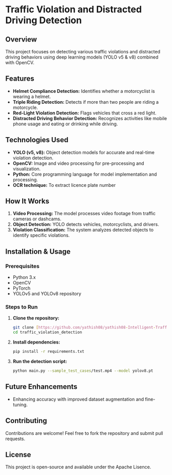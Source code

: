 # Traffic Violation and Distracted Driving Detection

## Overview

This project focuses on detecting various traffic violations and distracted driving behaviors using deep learning models (YOLO v5 & v8) combined with OpenCV.

## Features

*   **Helmet Compliance Detection:** Identifies whether a motorcyclist is wearing a helmet.
*   **Triple Riding Detection:** Detects if more than two people are riding a motorcycle.
*   **Red-Light Violation Detection:** Flags vehicles that cross a red light.
*   **Distracted Driving Behavior Detection:** Recognizes activities like mobile phone usage and eating or drinking while driving.

## Technologies Used

*   **YOLO (v5, v8):** Object detection models for accurate and real-time violation detection.
*   **OpenCV:** Image and video processing for pre-processing and visualization.
*   **Python:** Core programming language for model implementation and processing.
*   **OCR technique:** To extract licence plate number

## How It Works

1.  **Video Processing:** The model processes video footage from traffic cameras or dashcams.
2.  **Object Detection:** YOLO detects vehicles, motorcyclists, and drivers.
3.  **Violation Classification:** The system analyzes detected objects to identify specific violations.


## Installation & Usage

### Prerequisites

*   Python 3.x
*   OpenCV
*   PyTorch
*   YOLOv5 and YOLOv8 repository

### Steps to Run

1.  **Clone the repository:**

    ```bash
    git clone [https://github.com/yathish08/yathish08-Intelligent-Traffic-Violation-Detection-System.git](https://github.com/yathish08/yathish08-Intelligent-Traffic-Violation-Detection-System.git)
    cd traffic_violation_detection
    ```

2.  **Install dependencies:**

    ```bash
    pip install -r requirements.txt
    ```

3.  **Run the detection script:**

    ```bash
    python main.py --sample_test_cases/test.mp4 --model yolov8.pt
    ```

## Future Enhancements

*   Enhancing accuracy with improved dataset augmentation and fine-tuning.

## Contributing

Contributions are welcome! Feel free to fork the repository and submit pull requests.

## License

This project is open-source and available under the Apache Lisence.
